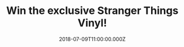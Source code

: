 ---
campaign-uuid: "c-94a4bb2c-6fc1-40a7-9c63-68e7918335d3"
type: "Competition"
category: "gift"
date: "2018-07-09T11:00:00.000Z"
end-date: "2018-08-09T23:59:00.000Z"
disable-form: false
is_promoted: false
has_entry_page: true
title: "Win the exclusive Stranger Things Vinyl!"
competition-description: "<p>If you love Stranger Things… this one is for YOU! We’\
  re giving away the exclusive Stranger Things Vinyl to one of our lucky NME AAA members!\
  \ A must have for any Stranger Things fan!</p>\r\n<p>Do you want it? Click below\
  \ to know how!</p>"
hero-header: "Win the exclusive Stranger Things Vinyl!"
terms-confirmation: "N/A"
banner-img: "https://assets.expresslyapp.com/asset-de29eb8f-6539-462e-8764-9c0391621f18.jpg"
logo-left-href: "http://aaa.nme.com"
logo-left-image: "https://assets.expresslyapp.com/asset-72cf6433-18a0-48d6-841d-2bcb9027fe07.jpg"
logo-left-title: "nme aaa"
bg-image-hero: "https://assets.expresslyapp.com/asset-3255c971-d020-4cf6-b349-2e072a6de32d.jpg"
bg-image-first: "https://assets.expresslyapp.com/asset-a19bf9e5-2a50-4eef-930b-4b324d85a154.jpg"
section1-content: "<p>With its pillowy synth-pads and rich textures, this vinyl seamlessly\
  \ wanders through the 80s world of 'Stranger Things', breeding an unthreatening\
  \ serenity with a gentle shift toward a darker mood.</p>\r\n<p>This vinyl is instantly\
  \ reminiscent of works by John Carpenter (Halloween, The Thing), Tangerine Dream\
  \ and Vangelis (Blade Runner), whilst also delving into the ambience of Aphex Twin\
  \ and more modern composers such as Cliff Martinez (Drive, Solaris)</p>\r\n<p>If\
  \ you can’t wait to have this brilliant soundtrack, thanks to NME AAA it could be\
  \ yours! Hurry up! Enter the form below and get ready to immerse yourself into the\
  \ upside down world!</p>\r\n<p>Good luck!</p>"
entry-title: "Win the exclusive Stranger Things Vinyl!"
entry-content: "Enter the draw to win the exclusive Stranger Things Vinyl by completing\
  \ the form below before 23:59 on 9rd of August 2018."
has-winner: false
prize-description: "The exclusive Stranger Things Vinyl."
special-conditions: "Multiple entries are allowed up to one every day."
---
